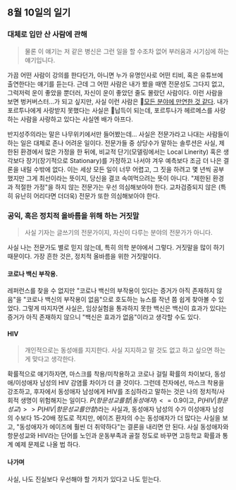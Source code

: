 


## 8월 10일의 일기



### 대체로 입만 산 사람에 관해

> 물론 이 얘기는 저 같은 병신은 그런 일을 할 수조차 없어 부러움과 시기심에 하는 얘기입니다.

가끔 어떤 사람이 강의를 한다던가, 아니면 누가 유명인사로 어떤 티비, 혹은 유튜브에 출연한다는 얘기를 듣는다. 근데 그 어떤 사람은 내가 봤을 때엔 전문성도 그다지 없고, 그럭저럭 운이 좋았을 뿐더러, 자신이 운이 좋았던 줄도 몰랐던 사람이다. 이런 사람을 보면 벙커버스터...가 되고 싶지만, 사실 이런 사람은 [모든 분야에 만연한 것 같다](https://gall.dcinside.com/mgallery/board/view/?id=stockus&no=3570969). 내가 포르투나에게 사랑받지 못했다는 사실은 납득이 되는데, 포르투나가 헤르메스를 사랑하는 사람을 사랑하고 있다는 사실엔 배가 아프다.




반지성주의라는 말은 나무위키에서만 들어봤는데... 사실은 전문가라고 나대는 사람들이 하는 일은 대체로 존나 어려운 일이다. 전문가들 중 상당수가 말하는 솔루션은 사실, 제한된 환경에서 많은 가정을 한 뒤에, 비교적 단기(모델링에서는 Local Linerity) 혹은 생각보다 장기(장기적으로 Stationary)를 가정하고 나서야 겨우 예측보다 조금 더 나은 결론을 내릴 수밖에 없다. 이는 세상 모든 일이 너무 어렵고, 그 짓을 하려고 몇 년씩 공부했지만 그게 최선이라는 뜻이지, 당신을 결코 속여먹으려는 뜻이 아니다. "제한된 환경과 적절한 가정"을 하지 않는 전문가는 우선 의심해보아야 한다. 교차검증되지 않은 (특히 유난히 어리다면 더더욱) 전문가 또한 의심해보아야 한다.



### 공익, 혹은 정치적 올바름을 위해 하는 거짓말
> 사실 기자는 글쓰기의 전문가이지, 자신이 다루는 분야의 전문가가 아니다.

사실 나는 전문가도 별로 믿지 않는데, 특히 의학 분야에서 그렇다. 거짓말을 많이 하기 때문이다. 가장 흔한 것은, 정치적 올바름을 위한 거짓말이다.




#### 코로나 백신 부작용.
레퍼런스를 찾을 수 없지만 "코로나 백신의 부작용이 있다는 증거가 아직 존재하지 않음"을 "코로나 백신의 부작용이 없음"으로 호도하는 뉴스를 작년 쯤 쉽게 찾아볼 수 있었다. 그렇게 따지자면 사실은, 임상실험을 통과하지 못한 백신은 백신이 효과가 있다는 증거가 아직 존재하지 않으니 "백신은 효과가 없음"이라고 생각할 수도 있다.

#### HIV
> 개인적으로는 동성애를 지지한다. 사실 지지하고 말 것도 없고 하고 싶으면 하는게 맞다고 생각한다.

확률적으로 얘기하자면, 마스크를 착용/미착용하고 코로나 걸릴 확률의 차이보다, 동성애/이성애자 남성의 HIV 감염률 차이가 더 클 것이다. 그런데 전자에선, 마스크 착용을 강조하고, 후자에서 동성애자 남성에게 HIV를 조심하라고 말하는 것은 나의 정치적/사회적 생명이 위험해지는 일이다. $P(항문성교를 함| 동성애자) <= 0.9$이고, $P(HIV|항문성교) >> P(HIV|항문성교를안함)$라는 사실과, 동성애자 남성의 수가 이성애자 남성의 수보다 15-20배 정도로 적지만, 에이즈 환자의 수는 동성애자가 더 많다는 사실을 보고, "동성애자가 에이즈에 훨씬 더 취약하다"는 결론을 내리면 안 된다. 사실 동성애자와 항문성교와 HIV라는 단어를 노인과 운동부족과 골절 정도로 바꾸면 고등학교 확률과 통계 예제 문제로 나올 법 하다.


#### 나가며
사실, 나도 진실보다 우선해야 할 가치가 있다고 나도 믿는다.
